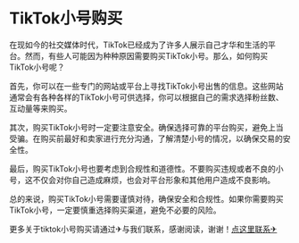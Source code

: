 # TikTok小号购买

在现如今的社交媒体时代，TikTok已经成为了许多人展示自己才华和生活的平台。然而，有些人可能因为种种原因需要购买TikTok小号。那么，如何购买TikTok小号呢？

首先，你可以在一些专门的网站或平台上寻找TikTok小号出售的信息。这些网站通常会有各种各样的TikTok小号可供选择，你可以根据自己的需求选择粉丝数、互动量等来购买。

其次，购买TikTok小号时一定要注意安全。确保选择可靠的平台购买，避免上当受骗。在购买前最好和卖家进行充分沟通，了解清楚小号的情况，以确保交易的安全性。

最后，购买TikTok小号也要考虑到合规性和道德性。不要购买违规或者不良的小号，这不仅会对你自己造成麻烦，也会对平台形象和其他用户造成不良影响。

总的来说，购买TikTok小号需要谨慎对待，确保安全和合规性。如果你需要购买TikTok小号，一定要慎重选择购买渠道，避免不必要的风险。

更多关于tiktok小号购买请通过✈与我们联系，感谢阅读，谢谢！[点这里联系✈](https://a.k02.cc)